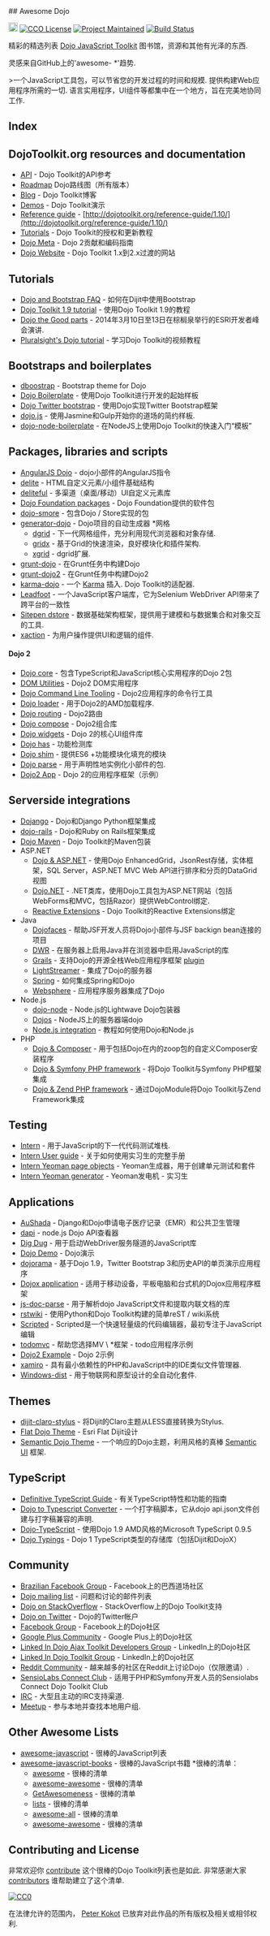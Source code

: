 <div class="github-widget" data-repo="petk/awesome-dojo"></div>
## Awesome Dojo

<a href="https://raw.githubusercontent.com/sindresorhus/awesome"><img src="https://cdn.rawgit.com/sindresorhus/awesome/d7305f38d29fed78fa85652e3a63e154dd8e8829/media/badge.svg" alt="Awesome" height="18"></a>
[![CCO License](https://img.shields.io/badge/license-CC0-blue.svg?style=plastic "CC0 License")](#contributing-and-license)
[![Project Maintained](https://img.shields.io/badge/project-maintained-brightgreen.svg?style=plastic "Project Maintained")](https://github.com/petk/awesome-dojo/commits/master)
[![Build Status](https://img.shields.io/travis/petk/awesome-dojo/master.svg)](https://travis-ci.org/petk/awesome-dojo)

精彩的精选列表 [Dojo JavaScript Toolkit](http://dojotoolkit.org) 图书馆，资源和其他有光泽的东西.

灵感来自GitHub上的&#39;awesome- *&#39;趋势.

 &gt;一个JavaScript工具包，可以节省您的开发过程的时间和规模.  提供构建Web应用程序所需的一切.  语言实用程序，UI组件等都集中在一个地方，旨在完美地协同工作.


## Index



## DojoToolkit.org resources and documentation

* [API](http://dojotoolkit.org/api/) -  Dojo Toolkit的API参考
* [Roadmap](https://github.com/dojo/meta/wiki/Roadmap) Dojo路线图（所有版本）
* [Blog](http://dojotoolkit.org/blog/) -  Dojo Toolkit博客
* [Demos](http://demos.dojotoolkit.org/demos/) -  Dojo Toolkit演示
* [Reference guide](https://github.com/dojo/docs) - [http://dojotoolkit.org/reference-guide/1.10/](http://dojotoolkit.org/reference-guide/1.10/)
* [Tutorials](http://dojotoolkit.org/documentation/) -  Dojo Toolkit的授权和更新教程
* [Dojo Meta](https://github.com/dojo/meta) -  Dojo 2贡献和编码指南
* [Dojo Website](https://github.com/dojo/dojo-website) -  Dojo Toolkit 1.x到2.x过渡的网站




## Tutorials

* [Dojo and Bootstrap FAQ](https://www.sitepen.com/blog/2014/08/13/dojo-faq-how-do-i-use-bootstrap-with-dijit/) - 如何在Dijit中使用Bootstrap
* [Dojo Toolkit 1.9 tutorial](https://github.com/cepa/dojo-tutorial) - 使用Dojo Toolkit 1.9的教程
* [Dojo the Good parts](https://github.com/DavidSpriggs/Dojo--The-Good-Parts) -  2014年3月10日至13日在棕榈泉举行的ESRI开发者峰会演讲.
* [Pluralsight's Dojo tutorial](https://www.pluralsight.com/courses/dojo-fundamentals) - 学习Dojo Toolkit的视频教程



## Bootstraps and boilerplates

* [dboostrap](https://github.com/atoha/dbootstrap) - Bootstrap theme for Dojo
* [Dojo Boilerplate](https://github.com/csnover/dojo-boilerplate) - 使用Dojo Toolkit进行开发的起始样板
* [Dojo Twitter bootstrap](https://github.com/xsokev/Dojo-Bootstrap) - 使用Dojo实现Twitter Bootstrap框架
* [dojo.js](https://github.com/gpedro/dojo.js) - 使用Jasmine和Gulp开始你的道场的简约样板.
* [dojo-node-boilerplate](https://github.com/kitsonk/dojo-node-boilerplate) - 在NodeJS上使用Dojo Toolkit的快速入门“模板”



## Packages, libraries and scripts

* [AngularJS Dojo](https://github.com/adrobisch/angular-dojo) -  dojo小部件的AngularJS指令
* [delite](https://github.com/ibm-js/delite) -  HTML自定义元素/小组件基础结构
* [deliteful](https://github.com/ibm-js/deliteful) - 多渠道（桌面/移动）UI自定义元素库
* [Dojo Foundation packages](http://packages.dojofoundation.org/) -  Dojo Foundation提供的软件包
* [dojo-smore](https://github.com/kfranqueiro/dojo-smore) - 包含Dojo / Store实现的包
* [generator-dojo](https://github.com/bryanforbes/generator-dojo) -  Dojo项目的自动生成器
*网格
    * [dgrid](http://dgrid.io/) - 下一代网格组件，充分利用现代浏览器和对象存储.
    * [gridx](http://oria.github.io/gridx/) - 基于Grid的快速渲染，良好模块化和插件架构.
    * [xgrid](https://github.com/xblox/xgrid) -  dgrid扩展.
* [grunt-dojo](https://github.com/phated/grunt-dojo) - 在Grunt任务中构建Dojo
* [grunt-dojo2](https://github.com/dojo/grunt-dojo2) - 在Grunt任务中构建Dojo2
* [karma-dojo](https://github.com/garcimouche/karma-dojo) - 一个 [Karma](http://karma-runner.github.io/)  插入.  Dojo Toolkit的适配器.
* [Leadfoot](https://github.com/theintern/leadfoot) - 一个JavaScript客户端库，它为Selenium WebDriver API带来了跨平台的一致性
* [Sitepen dstore](https://github.com/SitePen/dstore) - 数据基础架构框架，提供用于建模和与数据集合和对象交互的工具.
* [xaction](https://github.com/xblox/xaction) - 为用户操作提供UI和逻辑的组件.

#### Dojo 2

* [Dojo core](https://github.com/dojo/core) - 包含TypeScript和JavaScript核心实用程序的Dojo 2包
* [DOM Utilities](https://github.com/dojo/dom) -  Dojo2 DOM实用程序
* [Dojo Command Line Tooling](https://github.com/dojo/cli)   -  Dojo2应用程序的命令行工具
* [Dojo loader](https://github.com/dojo/loader) - 用于Dojo2的AMD加载程序.
* [Dojo routing](https://github.com/dojo/routing) -  Dojo2路由
* [Dojo compose](https://github.com/dojo/compose) -  Dojo2组合库
* [Dojo widgets](https://github.com/dojo/widgets) -  Dojo 2的核心UI组件库
* [Dojo has](https://github.com/dojo/has) - 功能检测库
* [Dojo shim](https://github.com/dojo/shim) - 提供ES6 +功能模块化填充的模块
* [Dojo parse](https://github.com/dojo/parser) - 用于声明性地实例化小部件的包.
* [Dojo2 App](https://github.com/dojo/app) -  Dojo 2的应用程序框架（示例）





## Serverside integrations

* [Dojango](https://github.com/klipstein/dojango/) -  Dojo和Django Python框架集成
* [dojo-rails](http://robin850.github.io/dojo-rails/) -  Dojo和Ruby on Rails框架集成
* [Dojo Maven](https://github.com/cometd/dojo-maven) -  Dojo Toolkit的Maven包装
* ASP.NET
    * [Dojo & ASP.NET](https://www.codeproject.com/Articles/650443/DataGrid-View-with-Sorting-and) - 使用Dojo EnhancedGrid，JsonRest存储，实体框架，SQL Server，ASP.NET MVC Web API进行排序和分页的DataGrid视图
    * [Dojo.NET](https://github.com/lstratman/Dojo.NET) -  .NET类库，使用Dojo工具包为ASP.NET网站（包括WebForms和MVC，包括Razor）提供WebControl绑定.
    * [Reactive Extensions](https://github.com/Reactive-Extensions/RxJS-Dojo) -  Dojo Toolkit的Reactive Extensions绑定
* Java
    * [Dojofaces](http://www.dojofaces.org) - 帮助JSF开发人员将Dojo小部件与JSF backign bean连接的项目
    * [DWR](http://directwebremoting.org/dwr/index.html) - 在服务器上启用Java并在浏览器中启用JavaScript的库
    * [Grails](https://grails.org/) - 支持Dojo的开源全栈Web应用程序框架 [plugin](http://grails.org/plugin/dojo)
    * [LightStreamer](http://www.lightstreamer.com/) - 集成了Dojo的服务器
    * [Spring](https://www.sitepen.com/blog/2011/08/11/how-do-you-use-the-dojo-store-jsonrest-api-with-spring/) - 如何集成Spring和Dojo
    * [Websphere](http://www-03.ibm.com/software/products/en/appserv-was) - 应用程序服务器集成了Dojo
* Node.js
    * [dojo-node](https://github.com/agebrock/dojo-node) -  Node.js的Lightwave Dojo包装器
    * [Dojos](https://github.com/supnate/dojos) -  NodeJS上的服务器端dojo
    * [Node.js integration](http://dojotoolkit.org/documentation/tutorials/1.10/node/) - 教程如何使用Dojo和Node.js
* PHP
    * [Dojo & Composer](https://github.com/zoopcommerce/pixie) - 用于包括Dojo在内的zoop包的自定义Composer安装程序
    * [Dojo & Symfony PHP framework](https://www.sitepen.com/blog/2011/09/06/what-is-the-best-way-to-use-dojo-with-a-symfony-backend/) - 将Dojo Toolkit与Symfony PHP框架集成
    * [Dojo & Zend PHP framework](https://github.com/superdweebie/DojoModule) - 通过DojoModule将Dojo Toolkit与Zend Framework集成



## Testing

* [Intern](https://github.com/theintern/) - 用于JavaScript的下一代代码测试堆栈.
* [Intern User guide](https://theintern.github.io/intern/#what-is-intern) - 关于如何使用实习生的完整手册
* [Intern Yeoman page objects](https://github.com/glamb/generator-internjs-pageobjects/) -  Yeoman生成器，用于创建单元测试和套件
* [Intern Yeoman generator](https://github.com/naglalakk/generator-intern) -  Yeoman发电机 - 实习生



## Applications

* [AuShada](https://github.com/dreaswar/AuShadha) -  Django和Dojo申请电子医疗记录（EMR）和公共卫生管理
* [dapi](https://github.com/dojo/dapi) -  node.js Dojo API查看器
* [Dig Dug](https://github.com/theintern/digdug) - 用于启动WebDriver服务隧道的JavaScript库
* [Dojo Demo](https://github.com/rmurphey/dojo-demo) -  Dojo演示
* [dojorama](https://github.com/sirprize/dojorama) - 基于Dojo 1.9，Twitter Bootstrap 3和历史API的单页演示应用程序
* [Dojox application](https://github.com/dmachi/dojox_application) - 适用于移动设备，平板电脑和台式机的Dojox应用程序框架
* [js-doc-parse](https://github.com/dojo/js-doc-parse) - 用于解析dojo JavaScript文件和提取内联文档的库
* [rstwiki](https://github.com/phiggins42/rstwiki) - 使用Python和Dojo Toolkit构建的简单reST / wiki系统
* [Scripted](https://github.com/scripted-editor) -  Scripted是一个快速轻量级的代码编辑器，最初专注于JavaScript编辑
* [todomvc](https://github.com/tastejs/todomvc) - 帮助您选择MV \ *框架 -  todo应用程序示例
* [Dojo2 Example](https://github.com/dojo/examples) -  Dojo 2示例
* [xamiro](https://github.com/xblox/xamiro) - 具有最小依赖性的PHP和JavaScript中的IDE类似文件管理器.
* [Windows-dist](https://github.com/flysurfer28/windows-dist) - 用于物联网和原型设计的全自动化套件.



## Themes

* [dijit-claro-stylus](https://github.com/kfranqueiro/dijit-claro-stylus) - 将Dijit的Claro主题从LESS直接转换为Stylus.
* [Flat Dojo Theme](http://yiweima.github.io/flatdojo/) -  Esri Flat Dijit设计
* [Semantic Dojo Theme](http://websemantics.github.io/semantic-dojo/) - 一个响应的Dojo主题，利用风格的真棒 [Semantic UI](http://semantic-ui.com/) 框架.



## TypeScript

* [Definitive TypeScript Guide](https://www.sitepen.com/blog/2013/12/31/definitive-guide-to-typescript/) - 有关TypeScript特性和功能的指南
* [Dojo to Typescript Converter](https://github.com/stopyoukid/DojoToTypescriptConverter) - 一个打字稿脚本，它从dojo api.json文件创建与打字稿兼容的声明.
* [Dojo-TypeScript](https://github.com/schungx/Dojo-TypeScript) - 使用Dojo 1.9 AMD风格的Microsoft TypeScript 0.9.5
* [Dojo Typings](https://github.com/dojo/typings) -  Dojo 1 TypeScript类型的存储库（包括Dijit和DojoX）



## Community

* [Brazilian Facebook Group](https://www.facebook.com/groups/288220914564119/) -  Facebook上的巴西道场社区
* [Dojo mailing list](http://dojotoolkit.org/community/) - 问题和讨论的邮件列表
* [Dojo on StackOverflow](http://stackoverflow.com/questions/tagged/dojo) -  StackOverflow上的Dojo Toolkit支持
* [Dojo on Twitter](https://twitter.com/dojo) -  Dojo的Twitter帐户
* [Facebook Group](https://www.facebook.com/groups/4375511291/) -  Facebook上的Dojo社区
* [Google Plus Community](https://plus.google.com/communities/107837593684207188221) -  Google Plus上的Dojo社区
* [Linked In Dojo Ajax Toolkit Developers Group](https://www.linkedin.com/groups/Dojo-Ajax-Toolkit-Developers-71399) -  LinkedIn上的Dojo社区
* [Linked In Dojo Toolkit Group](https://www.linkedin.com/groups/dojo-toolkit-81926) -  LinkedIn上的Dojo社区
* [Reddit Community](https://www.reddit.com/r/dojo/) - 越来越多的社区在Reddit上讨论Dojo（仅限邀请）.
* [SensioLabs Connect Club](https://connect.sensiolabs.com/club/dojo-toolkit) - 适用于PHP和Symfony开发人员的Sensiolabs Connect Dojo Toolkit Club
* [IRC](http://irc.lc/freenode/dojo) - 大型且主动的IRC支持渠道.
* [Meetup](https://www.meetup.com/topics/dojo/) - 参与本地并查找本地用户组.



## Other Awesome Lists

* [awesome-javascript](https://github.com/sorrycc/awesome-javascript) - 很棒的JavaScript列表
* [awesome-javascript-books](https://github.com/heatroom/awesome-javascript-books) - 很棒的JavaScript书籍
*很棒的清单：
    * [awesome](https://github.com/sindresorhus/awesome) - 很棒的清单
    * [awesome-awesome](https://github.com/emijrp/awesome-awesome) - 很棒的清单
    * [GetAwesomeness](https://getawesomeness.herokuapp.com/) - 很棒的清单
    * [lists](https://github.com/jnv/lists) - 很棒的清单
    * [awesome-all](https://github.com/bradoyler/awesome-all) - 很棒的清单
    * [awesome-awesome](https://github.com/erichs/awesome-awesome) - 很棒的清单



## Contributing and License

非常欢迎你 [contribute](https://github.com/petk/awesome-dojo/blob/master/CONTRIBUTING.md)  这个很棒的Dojo Toolkit列表也是如此.  非常感谢大家 [contributors](https://github.com/petk/awesome-dojo/graphs/contributors) 谁帮助建立了这个清单.

[![CC0](https://licensebuttons.net/p/zero/1.0/88x31.png)](https://creativecommons.org/publicdomain/zero/1.0/)

在法律允许的范围内， [Peter Kokot](https://github.com/petk) 已放弃对此作品的所有版权及相关或相邻权利.
